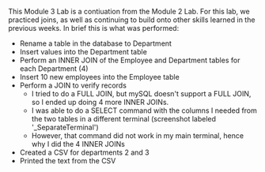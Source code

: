 This Module 3 Lab is a contiuation from the Module 2 Lab.
For this lab, we practiced joins, as well as continuing to build onto other skills learned in the previous weeks.
In brief this is what was performed:
  - Rename a table in the database to Department
  - Insert values into the Department table
  - Perform an INNER JOIN of the Employee and Department tables for each Department (4)
  - Insert 10 new employees into the Employee table
  - Perform a JOIN to verify records
      - I tried to do a FULL JOIN, but mySQL doesn't support a FULL JOIN, so I ended up doing 4 more INNER JOINs.
      - I was able to do a SELECT command with the columns I needed from the two tables in a different terminal (screenshot labeled '_SeparateTerminal')
      - However, that command did not work in my main terminal, hence why I did the 4 INNER JOINs
  - Created a CSV for departments 2 and 3
  - Printed the text from the CSV
